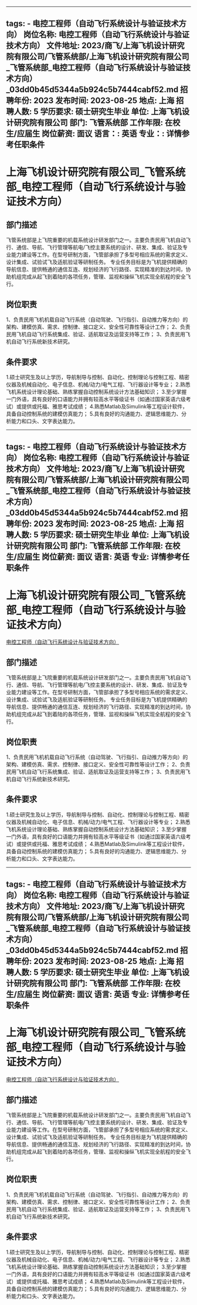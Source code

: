 
---
tags:
    - 电控工程师（自动飞行系统设计与验证技术方向）
岗位名称: 电控工程师（自动飞行系统设计与验证技术方向）
文件地址: 2023/商飞/上海飞机设计研究院有限公司/飞管系统部/上海飞机设计研究院有限公司_飞管系统部_电控工程师（自动飞行系统设计与验证技术方向）_03dd0b45d5344a5b924c5b7444cabf52.md
招聘年份: 2023
发布时间: 2023-08-25
地点: 上海
招聘人数: 5
学历要求: 硕士研究生毕业
单位: 上海飞机设计研究院有限公司
部门: 飞管系统部
工作年限: 在校生/应届生
岗位薪资: 面议
语言：: 英语
专业：: 详情参考任职条件
---

# 上海飞机设计研究院有限公司_飞管系统部_电控工程师（自动飞行系统设计与验证技术方向）

## 部门描述

飞管系统部是上飞院重要的机载系统设计研发部门之一。主要负责民用飞机自动飞行、通信、导航、飞行管理等航电/飞控主要系统的设计、研发、集成、验证及专业能力建设等工作。在型号研制方面，飞管部承担了多型号相应系统的需求定义、设计集成、试验试飞及适航验证等研制任务。 专业任务目标是为飞机提供精确的导航信息、提供畅通的通信互连、规划经济的飞行路径、实现精准的到达时间，协助机组完成从起飞到着陆的各项任务，管理、监视和操纵飞机实现全航程的安全飞行。

## 岗位职责

1、负责民用飞机机载自动飞行系统（自动驾驶、飞行指引、自动推力等方向）的架构、建模仿真、需求、控制律、接口定义、安全性可靠性等设计工作；
 2、负责民用飞机自动飞行系统集成、验证、适航取证及运营支持等工作；
 3、负责民用飞机自动飞行系统新技术研究。

 ## 条件要求

1.硕士研究生及以上学历，导航制导与控制、自动化、控制理论与控制工程、精密仪器及机械自动化、电子信息、机械/动力/电气工程、飞行器设计等专业；
 2.熟悉飞机系统设计理论基础、熟练掌握自动控制系统设计方法基础知识；
 3.至少掌握一门外语，具有良好的口语能力并拥有较高水平等级证书（如通过国家英语六级考试）或提供或托福、雅思考试成绩；
 4.熟悉Matlab及Simulink等工程设计软件，具备自动控制系统的建模仿真能力；
 5.具有良好的沟通能力、逻辑思维能力、分析能力和口头、文字表达能力。

---
tags:
    - 电控工程师（自动飞行系统设计与验证技术方向）
岗位名称: 电控工程师（自动飞行系统设计与验证技术方向）
文件地址: 2023/商飞/上海飞机设计研究院有限公司/飞管系统部/上海飞机设计研究院有限公司_飞管系统部_电控工程师（自动飞行系统设计与验证技术方向）_03dd0b45d5344a5b924c5b7444cabf52.md
招聘年份: 2023
发布时间: 2023-08-25
地点: 上海
招聘人数: 5
学历要求: 硕士研究生毕业
单位: 上海飞机设计研究院有限公司
部门: 飞管系统部
工作年限: 在校生/应届生
岗位薪资: 面议
语言: 英语
专业: 详情参考任职条件
---

# 上海飞机设计研究院有限公司_飞管系统部_电控工程师（自动飞行系统设计与验证技术方向）

[电控工程师（自动飞行系统设计与验证技术方向）](http://zhaopin.comac.cc/zp/ct/out/position/positionDetail?planid=03dd0b45d5344a5b924c5b7444cabf52)

## 部门描述

飞管系统部是上飞院重要的机载系统设计研发部门之一。主要负责民用飞机自动飞行、通信、导航、飞行管理等航电/飞控主要系统的设计、研发、集成、验证及专业能力建设等工作。在型号研制方面，飞管部承担了多型号相应系统的需求定义、设计集成、试验试飞及适航验证等研制任务。 专业任务目标是为飞机提供精确的导航信息、提供畅通的通信互连、规划经济的飞行路径、实现精准的到达时间，协助机组完成从起飞到着陆的各项任务，管理、监视和操纵飞机实现全航程的安全飞行。

## 岗位职责

1、负责民用飞机机载自动飞行系统（自动驾驶、飞行指引、自动推力等方向）的架构、建模仿真、需求、控制律、接口定义、安全性可靠性等设计工作；
 2、负责民用飞机自动飞行系统集成、验证、适航取证及运营支持等工作；
 3、负责民用飞机自动飞行系统新技术研究。

 ## 条件要求

1.硕士研究生及以上学历，导航制导与控制、自动化、控制理论与控制工程、精密仪器及机械自动化、电子信息、机械/动力/电气工程、飞行器设计等专业；
 2.熟悉飞机系统设计理论基础、熟练掌握自动控制系统设计方法基础知识；
 3.至少掌握一门外语，具有良好的口语能力并拥有较高水平等级证书（如通过国家英语六级考试）或提供或托福、雅思考试成绩；
 4.熟悉Matlab及Simulink等工程设计软件，具备自动控制系统的建模仿真能力；
 5.具有良好的沟通能力、逻辑思维能力、分析能力和口头、文字表达能力。

---
tags:
    - 电控工程师（自动飞行系统设计与验证技术方向）
岗位名称: 电控工程师（自动飞行系统设计与验证技术方向）
文件地址: 2023/商飞/上海飞机设计研究院有限公司/飞管系统部/上海飞机设计研究院有限公司_飞管系统部_电控工程师（自动飞行系统设计与验证技术方向）_03dd0b45d5344a5b924c5b7444cabf52.md
招聘年份: 2023
发布时间: 2023-08-25
地点: 上海
招聘人数: 5
学历要求: 硕士研究生毕业
单位: 上海飞机设计研究院有限公司
部门: 飞管系统部
工作年限: 在校生/应届生
岗位薪资: 面议
语言: 英语
专业: 详情参考任职条件
---

# 上海飞机设计研究院有限公司_飞管系统部_电控工程师（自动飞行系统设计与验证技术方向）

[电控工程师（自动飞行系统设计与验证技术方向）](http://zhaopin.comac.cc/zp/ct/out/position/positionDetail?planid=03dd0b45d5344a5b924c5b7444cabf52)


## 部门描述

飞管系统部是上飞院重要的机载系统设计研发部门之一。主要负责民用飞机自动飞行、通信、导航、飞行管理等航电/飞控主要系统的设计、研发、集成、验证及专业能力建设等工作。在型号研制方面，飞管部承担了多型号相应系统的需求定义、设计集成、试验试飞及适航验证等研制任务。 专业任务目标是为飞机提供精确的导航信息、提供畅通的通信互连、规划经济的飞行路径、实现精准的到达时间，协助机组完成从起飞到着陆的各项任务，管理、监视和操纵飞机实现全航程的安全飞行。

## 岗位职责

1、负责民用飞机机载自动飞行系统（自动驾驶、飞行指引、自动推力等方向）的架构、建模仿真、需求、控制律、接口定义、安全性可靠性等设计工作；
 2、负责民用飞机自动飞行系统集成、验证、适航取证及运营支持等工作；
 3、负责民用飞机自动飞行系统新技术研究。

 ## 条件要求

1.硕士研究生及以上学历，导航制导与控制、自动化、控制理论与控制工程、精密仪器及机械自动化、电子信息、机械/动力/电气工程、飞行器设计等专业；
 2.熟悉飞机系统设计理论基础、熟练掌握自动控制系统设计方法基础知识；
 3.至少掌握一门外语，具有良好的口语能力并拥有较高水平等级证书（如通过国家英语六级考试）或提供或托福、雅思考试成绩；
 4.熟悉Matlab及Simulink等工程设计软件，具备自动控制系统的建模仿真能力；
 5.具有良好的沟通能力、逻辑思维能力、分析能力和口头、文字表达能力。
